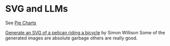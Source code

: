 # SVG and LLMs


See [Pie Charts](../charts/pie.md)


[Generate an SVG of a pelican riding a bicycle](https://simonwillison.net/tags/pelican-riding-a-bicycle/) by Simon Willison
Some of the generated images are absolute garbage others are really good.

